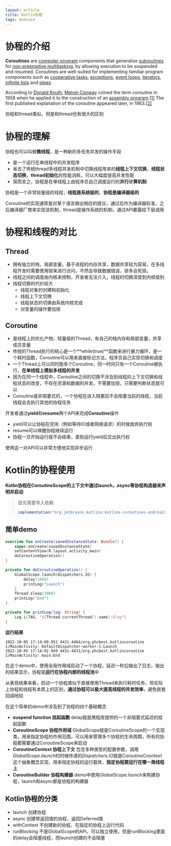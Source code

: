 ```yaml
---
layout: article
title: Kotlin协程
tags: Android
---
```


# 协程的介绍

**Coroutines** are [computer program](https://en.wikipedia.org/wiki/Computer_program) components that generalize [subroutines](https://en.wikipedia.org/wiki/Subroutine) for [non-preemptive multitasking](https://en.wikipedia.org/wiki/Non-preemptive_multitasking), by allowing execution to be suspended and resumed. Coroutines are well-suited for implementing familiar program components such as [cooperative tasks](https://en.wikipedia.org/wiki/Cooperative_multitasking), [exceptions](https://en.wikipedia.org/wiki/Exception_handling), [event loops](https://en.wikipedia.org/wiki/Event_loop), [iterators](https://en.wikipedia.org/wiki/Iterator), [infinite lists](https://en.wikipedia.org/wiki/Lazy_evaluation) and [pipes](https://en.wikipedia.org/wiki/Pipeline_(software)).

According to [Donald Knuth](https://en.wikipedia.org/wiki/Donald_Knuth), [Melvin Conway](https://en.wikipedia.org/wiki/Melvin_Conway) coined the term *coroutine* in 1958 when he applied it to the construction of an [assembly program](https://en.wikipedia.org/wiki/Assembly_language).[[1\]](https://en.wikipedia.org/wiki/Coroutine#cite_note-KnuthVol1_1_4_5-1) The first published explanation of the coroutine appeared later, in 1963.[[2\]](https://en.wikipedia.org/wiki/Coroutine#cite_note-Conway1963-2)

协程和thread类似，但是和thread也有很大的区别

# 协程的理解

协程也可以叫做**微线程**，是一种新的多任务并发的操作手段

- 是一个运行在单线程中的并发程序
- 省去了传统thread多线程并发机制中切换线程带来的**线程上下文切换**，**线程状态切换**，**thread初始化**的性能消耗，可以大幅度提高并发性能
- 简而言之，协程是在单线程上由程序员自己调度运行的**并行计算机制**

协程是一个非常轻量级的线程，**线程是系统级的**，**协程是编译器级的**

Coroutine的实现通常是对某个语言做出相应的提议，通过后作为编译器标准，之后编译器厂商来实现该机制，thread是操作系统的机制，通过API暴露给下层调用

# 协程和线程的对比

## Thread

- 拥有独立的栈，局部变量，基于进程的内存共享，数据共享较为容易，在多线程开发时需要使用锁来进行访问，不然会导致数据错误，锁多会死锁。
- 线程之间的调度由内核来控制，开发者无法介入，线程的切换深度到内核级别
- 线程切换的代价较大
  - 线程对象的创建和初始化
  - 线程上下文切换
  - 线程状态的切换由系统内核完成
  - 对变量的操作要加锁

## Coroutine

- 是线程上的优化产物，轻量级的Thread，有自己的栈内存和局部变量，共享成员变量
- 传统的Thread执行的核心是一个**while(true)**函数来进行暴力循环，是一个耗时函数，Coroutine可以用来直接标记方法，程序员自己实现切换和调度
- 一个Thread上可以同时跑多个Coroutine，同一时间只有一个Coroutine被执行，**在单线程上模拟多线程的并发**
- 因为在同一个线程中，Coroutine之间的切换不涉及到线程的上下文切换和线程状态的改变，不存在资源和数据的并发，不需要加锁，只需要判断状态就可以
- Coroutine是非阻塞式的，一个协程在进入阻塞后不会阻塞当前的线程，当前线程会去执行其他的协程任务

开发者通过**yield**和**resume**两个API来完成**Coroutine**操作

- yield可以让协程在空闲（例如等待IO或者网络请求）的时候放弃执行权
- resume可以唤醒协程继续运行
- 协程一旦开始运行就不会结束，直到运行yield后交出执行权

使用这一对API可以非常方便地实现异步运行

# Kotlin的协程使用

**Kotlin协程在CoroutineScope的上下文中通过launch，async等协程构造器来声明并启动**

> 首先需要导入依赖
>
> ```groovy
> implementation("org.jetbrains.kotlinx:kotlinx-coroutines-android:1.3.9")
> ```

## 简单demo

```kotlin
override fun onCreate(savedInstanceState: Bundle?) {
    super.onCreate(savedInstanceState)
    setContentView(R.layout.activity_main)
    doCoroutineOperation()
}

private fun doCoroutineOperation() {
    GlobalScope.launch(Dispatchers.IO) {
        delay(1000)
        printLog("Launch")
    }
    Thread.sleep(2000)
    printLog("End")
}

private fun printLog(log: String) {
    Log.i(TAG, "${Thread.currentThread().name}:$log")
}
```

**运行结果**

```
2022-10-05 17:14:00.951 4431-4464/org.phcbest.kotlincoroutine I/MainActivity: DefaultDispatcher-worker-1:Launch
2022-10-05 17:14:02.949 4431-4431/org.phcbest.kotlincoroutine I/MainActivity: main:End
```

在这个demo中，使用全局作用域启动了一个协程，延迟一秒后输出了日志，输出的结果显示，协程是**运行在协程内部的线程池**中

从表现结果来看，启动一个协程类似于直接使用Thread来执行耗时任务，但实际上协程和线程有本质上的区别，**通过协程可以极大提高线程的并发效率**，避免嵌套回调地狱

在这个简单的demo中涉及到了协程的四个基础概念

- **suspend function 挂起函数** delay就是携程库提供的一个非阻塞式延迟的挂起函数
- **CoroutineScope 协程作用域** GlobalScope就是CoroutineScope的一个实现类，用来指定协程的作用范围，可以用来管理多个协程的生命周期，所有的协程都需要通过CoroutineScope来启动
- **CoroutineContext 协程上下文** 包含多种类型的配置参数，调用*GlobalScope.launch*的时候传递的*Dispatchers.IO*就是CoroutineCoontext这个抽象概念实现，用来指定协程的运行载体，**指定协程要运行在哪一类线程上**
- **CoroutineBuilder 协程构建器** demo中使用*GlobalScope.launch*来构建协程，launch和async都是协程的构建器

## Kotlin协程的分类

- launch 创建协程
- async 创建带返回值的协程，返回Deferred类
- withContext 不创建新的协程，在指定的协程上运行代码
- runBlocking 不是GlobalScope的API，可以独立使用，但是runBlocking里面的delay会阻塞线程，而launch创建的不会阻塞

